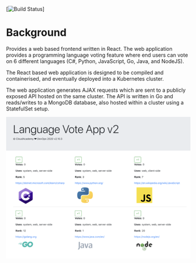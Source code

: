 [![Build Status](https://github.com/cloudacademy/voteapp-frontend-react-2020/workflows/main/badge.svg)]

# Background
Provides a web based frontend written in React. The web application provides a programming language voting feature where end users can vote on 6 different languages (C#, Python, JavaScript, Go, Java, and NodeJS). 

The React based web application is designed to be compiled and containerised, and eventually deployed into a Kubernetes cluster. 

The web application generates AJAX requests which are sent to a publicly exposed API hosted on the same cluster. The API is written in Go and reads/writes to a MongoDB database, also hosted within a cluster using a StatefulSet setup.

![Language Vote Application](/doc/voteapp.png)

